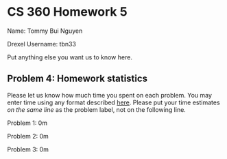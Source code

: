 # CS 360 Homework 5

Name: Tommy Bui Nguyen

Drexel Username: tbn33

Put anything else you want us to know here.

## Problem 4: Homework statistics

Please let us know how much time you spent on each problem. You may enter time using any format described [here](https://github.com/wroberts/pytimeparse). Please put your time estimates *on the same line* as the problem label, not on the following line.

Problem 1: 0m

Problem 2: 0m 

Problem 3: 0m
